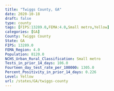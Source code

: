 ```yaml
---
title: "Twiggs County, GA"
date: 2020-10-18
draft: false
type: county
tags: [FIPS:13289.0,FEMA:4.0,Small metro,Yellow]
categories: [GA]
County: Twiggs County
State: GA
FIPS: 13289.0
FEMA_Region: 4.0
Population: 8120.0
NCHS_Urban_Rural_Classification: Small metro
Tests_in_prior_14_days: 106.0
Fourteen_day_test_rate_per_100000: 1305.0
Percent_Positivity_in_prior_14_days: 0.226
Level: Yellow
url: /states/GA/twiggs-county
---
```



